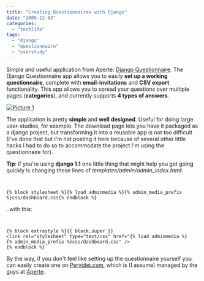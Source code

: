 ```yaml
---
title: "Creating Questionnaires with Django"
date: "2009-12-03"
categories: 
  - "techlife"
tags: 
  - "django"
  - "questionnaire"
  - "userstudy"
---
```


Simple and useful application from Aperte: [Django Questionnaire](http://djangoquest.aperte-it.com/). The Django Questionnaire app allows you to easily **set up a working questionnaire**, complete with **email-invitations** and **CSV export** functionality. This app allows you to spread your questions over multiple pages (**categories**), and currently supports **4 types of answers**.

[![](http://www.michelepasin.org/blog/wp-content/uploads/2009/12/picture-1.png?w=300 "Picture 1")](http://www.michelepasin.org/blog/wp-content/uploads/2009/12/picture-1.png)

The application is pretty **simple** and **well** **designed**. Useful for doing large user-studies, for example. The download page lets you have it packaged as a django project, but transforming it into a reusable app is not too difficult (I've done that but I'm not posting it here because of several other little hacks I had to do so to accommodate the project I'm using the questionnaire for).

**Tip**: if you're using **django 1.1** one little thing that might help you get going quickly is changing these lines of _templates/admin/admin\_index.html_:

```


{% block stylesheet %}{% load adminmedia %}{% admin_media_prefix %}css/dashboard.css{% endblock %}

```

..with this:

```


{% block extrastyle %}{{ block.super }}
<link rel="stylesheet" type="text/css" href="{% load adminmedia %}
{% admin_media_prefix %}css/dashboard.css" />
{% endblock %}

```

By the way, if you don't feel like setting up the questionnaire yourself you can easily create one on [Pervidet.com](http://www.pervidet.com/), which is (I assume) managed by the guys at [Aperte](http://www.aperte-it.com/).
